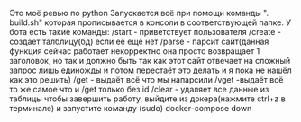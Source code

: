 Это моё ревью по python
Запускается всё при помощи команды ". build.sh" которая прописывается в консоли в соответствующей папке.
У бота есть такие команды:
    /start - приветствует пользователя
    /create - создает талблицу(бд) если её ещё нет
    /parse - парсит сайт(данная функция сейчас работает некорректно она просто возвращает 1 заголовок, но так и должно быть так как этот сайт отвечает на сложный запрос лишь единожды и потом перестаёт это делать и я пока не нашёл как это решить)
    /get - выдаёт всё что мы напарсили
    /vget -выдаёт всё то же самое что и /get только без id
    /clear - удаляет все данные из таблицы
чтобы завершить работу, выйдите из докера(нажмите ctrl+z в терминале) и запустите команду (sudo) docker-compose down
